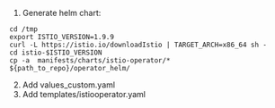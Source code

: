 1. Generate helm chart:
```
cd /tmp
export ISTIO_VERSION=1.9.9
curl -L https://istio.io/downloadIstio | TARGET_ARCH=x86_64 sh -
cd istio-$ISTIO_VERSION
cp -a  manifests/charts/istio-operator/* ${path_to_repo}/operator_helm/
```
2. Add values_custom.yaml
3. Add templates/istiooperator.yaml
